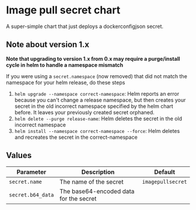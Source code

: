 # Image pull secret chart

A super-simple chart that just deploys a dockerconfigjson secret.

## Note about version 1.x

**Note that upgrading to version 1.x from 0.x may require a purge/install cycle in helm to handle a namespace mismatch**

If you were using a `secret.namespace` (now removed) that did not match the namespace for your helm release, do these steps

1. `helm upgrade --namespace correct-namespace`: Helm reports an error because you can't change a release namespace, but then creates your secret in the old incorrect namespace specified by the helm chart before. It leaves your previously created secret orphaned.
1. `helm delete --purge release-name`: Helm deletes the secret in the old incorrect namespace
1. `helm install --namespace correct-namespace --force`: Helm deletes and recreates the secret in the correct-namespace

## Values

| Parameter | Description | Default |
| --------- | ----------- | ------- |
| `secret.name`     |  The name of the secret                 | `imagepullsecret` |
| `secret.b64_data` |  The base64-encoded data for the secret |                   |
